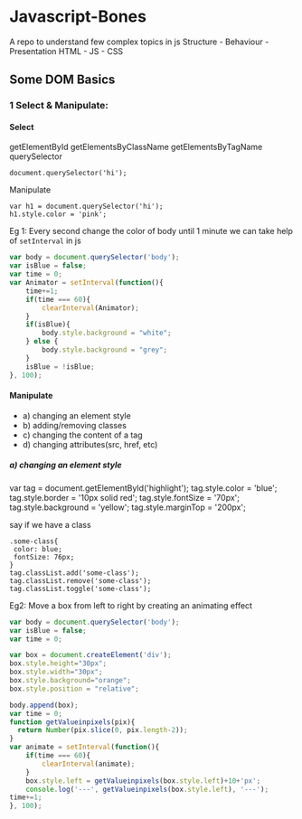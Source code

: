 # Javascript-Bones

A repo to understand few complex topics in js
Structure - Behaviour - Presentation
HTML - JS - CSS

## Some DOM Basics

### 1 Select & Manipulate:
#### Select
getElementById
getElementsByClassName
getElementsByTagName
querySelector
```
document.querySelector('hi');
```
Manipulate

```
var h1 = document.querySelector('hi');
h1.style.color = 'pink';
```

Eg 1: Every second change the color of body until 1 minute
we can take help of `setInterval` in js
``` javascript
var body = document.querySelector('body');
var isBlue = false;
var time = 0;
var Animator = setInterval(function(){
	time+=1;
	if(time === 60){
		clearInterval(Animator);
	}
	if(isBlue){
		body.style.background = "white";
	} else {
		body.style.background = "grey";
	}
	isBlue = !isBlue;
}, 100); 

```


#### Manipulate
- a) changing an element style
- b) adding/removing classes
- c) changing the content of a tag
- d) changing attributes(src, href, etc)

##### a) changing an element style
var tag = document.getElementById('highlight');
tag.style.color = 'blue';
tag.style.border = '10px solid red';
tag.style.fontSize = '70px';
tag.style.background = 'yellow';
tag.style.marginTop = '200px';

say if we have a class
```
.some-class{
 color: blue;
 fontSize: 76px;
}
tag.classList.add('some-class');
tag.classList.remove('some-class');
tag.classList.toggle('some-class');
```
 

Eg2: Move a box from left to right by creating an animating effect

```javascript
var body = document.querySelector('body');
var isBlue = false;
var time = 0;

var box = document.createElement('div');
box.style.height="30px";
box.style.width="30px";
box.style.background="orange";
box.style.position = "relative";

body.append(box);
var time = 0;
function getValueinpixels(pix){
  return Number(pix.slice(0, pix.length-2));
}
var animate = setInterval(function(){
	if(time === 60){
		clearInterval(animate);
	}
	box.style.left = getValueinpixels(box.style.left)+10+'px';
	console.log('---', getValueinpixels(box.style.left), '---');
time+=1;
}, 100);
```

